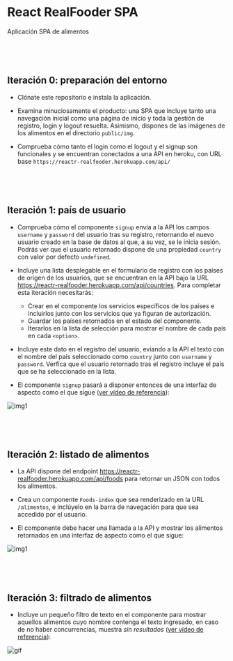 # React RealFooder SPA

Aplicación SPA de alimentos
<p>&nbsp;</p>
<p>&nbsp;</p>

## Iteración 0: preparación del entorno

- Clónate este repositorio e instala la aplicación.

- Examina minuciosamente el producto: una SPA que incluye tanto una navegación inicial como una página de inicio y toda la gestión de registro, login y logout resuelta. Asimismo, dispones de las imágenes de los alimentos en el directorio `public/img`.

- Comprueba cómo tanto el login como el logout y el signup son funcionales y se encuentran conectados a una API en heroku, con URL base `https://reactr-realfooder.herokuapp.com/api/`
<p>&nbsp;</p>
<p>&nbsp;</p>

## Iteración 1: país de usuario
- Comprueba cómo el componente `signup` envía a la API los campos `username` y `password` del usuario tras su registro, retornando el nuevo usuario creado en la base de datos al que, a su vez, se le inicia sesión. Podrás ver que el usuario retornado dispone de una propiedad `country` con valor por defecto `undefined`.

- Incluye una lista desplegable en el formulario de registro con los países de origen de los usuarios, que se encuentran en la API bajo la URL https://reactr-realfooder.herokuapp.com/api/countries. Para completar esta iteración necesitarás:
  - Crear en el componente los servicios específicos de los países e incluirlos junto con los servicios que ya figuran de autorización.
  - Guardar los países retornados en el estado del componente.
  - Iterarlos en la lista de selección para mostrar el nombre de cada país en cada `<option>`.

- Incluye este dato en el registro del usuario, eviando a la API el texto con el nombre del país seleccionado como `country` junto con `username` y `password`. Verfica que el usuario retornado tras el registro incluye el país que se ha seleccionado en la lista.

- El componente `signup` pasará a disponer entonces de una interfaz de aspecto como el que sigue ([ver vídeo de referencia](https://res.cloudinary.com/ironhack-german/video/upload/e_loop/v1590927049/vid5.gif)):

![img1](https://res.cloudinary.com/ironhack-german/video/upload/e_loop/v1590927049/vid5.gif)
<p>&nbsp;</p>
<p>&nbsp;</p>


## Iteración 2: listado de alimentos
- La API dispone del endpoint https://reactr-realfooder.herokuapp.com/api/foods para retornar un JSON con todos los alimentos.

- Crea un componente `Foods-index` que sea renderizado en la URL `/alimentos`, e inclúyelo en la barra de navegación para que sea accedido por el usuario.

- El componente debe hacer una llamada a la API y mostrar los alimentos retornados en una interfaz de aspecto como el que sigue: 

![img1](https://res.cloudinary.com/ironhack-german/image/upload/v1590923235/s1.png)
<p>&nbsp;</p>
<p>&nbsp;</p>

## Iteración 3: filtrado de alimentos

- Incluye un pequeño filtro de texto en el componente para mostrar aquellos alimentos cuyo nombre contenga el texto ingresado, en caso de no haber concurrencias, muestra *sin resultados* ([ver vídeo de referencia](https://res.cloudinary.com/ironhack-german/video/upload/e_loop/v1590924407/vid3.gif)):

![gif](https://res.cloudinary.com/ironhack-german/video/upload/e_loop/v1590924407/vid3.gif)
